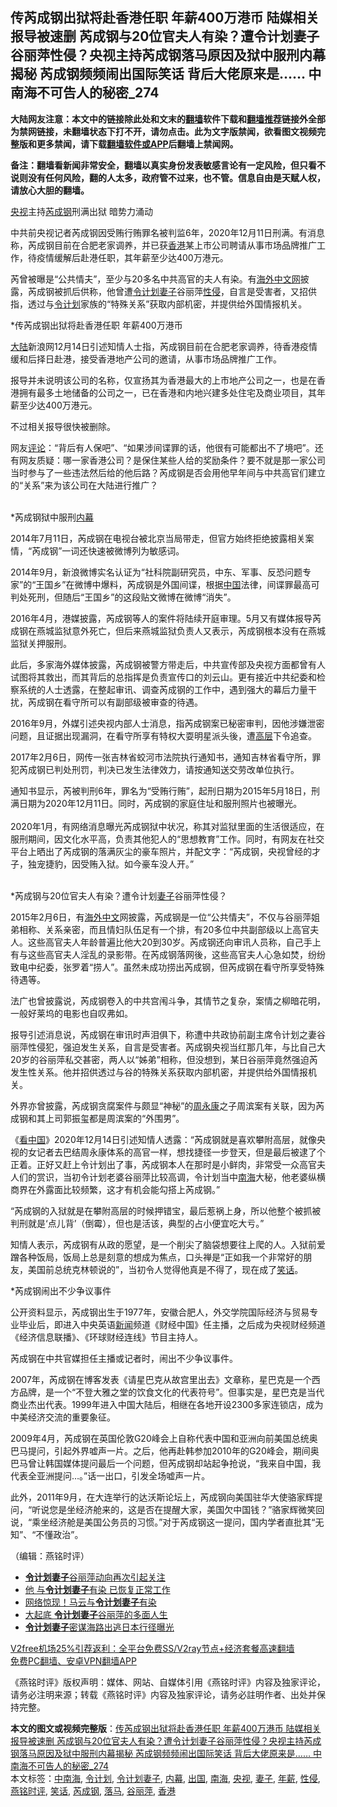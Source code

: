  <h2>传芮成钢出狱将赴香港任职 年薪400万港币 陆媒相关报导被速删 芮成钢与20位官夫人有染？遭令计划妻子谷丽萍性侵？央视主持芮成钢落马原因及狱中服刑内幕揭秘 芮成钢频频闹出国际笑话 背后大佬原来是…… 中南海不可告人的秘密_274</h2> <p class="notice"><b>大陆网友注意：本文中的链接除此处和文末的<a href="https://github.com/bannedbook/fanqiang" >翻墙</a>软件下载和<a href="https://github.com/killgcd/justmysocks/blob/master/README.md">翻墙推荐</a>链接外全部为禁网链接，未翻墙状态下打不开，请勿点击。此为文字版禁闻，欲看图文视频完整版和更多禁闻，请下载<a href="https://github.com/bannedbook/fanqiang">翻墙软件或APP</a>后翻墙上禁闻网。</p><p>备注：翻墙看新闻非常安全，翻墙以真实身份发表敏感言论有一定风险，但只看不说则没有任何风险，翻的人太多，政府管不过来，也不管。信息自由是天赋人权，请放心大胆的翻墙。</b></p>  <div class="entry">  <p></p> <p><a href="https://www.bannedbook.org/bnews/tag/%e5%a4%ae%e8%a7%86/" class="st_tag internal_tag" rel="tag" title="标签 央视 下的日志">央视</a>主持<a href="https://www.bannedbook.org/bnews/tag/%e8%8a%ae%e6%88%90%e9%92%a2/" class="st_tag internal_tag" rel="tag" title="标签 芮成钢 下的日志">芮成钢</a>刑满出狱 暗势力涌动 </p> <p>中共前央视记者芮成钢因受贿行贿罪名被判监6年&#65292;2020年12月11日刑满&#12290;有消息称&#65292;芮成钢目前在合肥老家调养&#65292;并已获<a href="https://www.bannedbook.org/bnews/tag/%e9%a6%99%e6%b8%af/" class="st_tag internal_tag" rel="tag" title="标签 香港 下的日志">香港</a>某上市公司聘请从事市场品牌推广工作&#65292;待疫情缓解后赴港任职&#65292;其年薪至少达400万港元&#12290;</p> <p>芮曾被曝是&#8220;公共情夫&#8221;&#65292;至少与20多名中共高官的夫人有染&#12290;有<span class='wp_keywordlink'><a href="https://99cn.info/" title="海外中文网" target="_blank">海外中文网</a></span>披露&#65292;芮成钢被抓后供称&#65292;他曾遭<a href="https://www.bannedbook.org/bnews/tag/%e4%bb%a4%e8%ae%a1%e5%88%92%e5%a6%bb%e5%ad%90/" class="st_tag internal_tag" rel="tag" title="标签 令计划妻子 下的日志">令计划妻子</a>谷丽萍<a href="https://www.bannedbook.org/bnews/tag/%e6%80%a7%e4%be%b5/" class="st_tag internal_tag" rel="tag" title="标签 性侵 下的日志">性侵</a>&#65292;自言是受害者&#65292;又招供指&#65292;透过与<a href="https://www.bannedbook.org/bnews/tag/%e4%bb%a4%e8%ae%a1%e5%88%92/" class="st_tag internal_tag" rel="tag" title="标签 令计划 下的日志">令计划</a>家族的&#8220;特殊关系&#8221;获取内部机密&#65292;并提供给外国情报机关&#12290;</p> <p>   *传芮成钢出狱将赴香港任职 年薪400万港币</p> <p><span class='wp_keywordlink_affiliate'><a href="https://www.bannedbook.org/" title="大陆" target="_blank">大陆</a></span>新浪网12月14日引述知情人士指&#65292;芮成钢目前在合肥老家调养&#65292;待香港疫情缓和后择日赴港&#65292;接受香港地产公司的邀请&#65292;从事市场品牌推广工作&#12290;</p> <p>报导并未说明该公司的名称&#65292;仅宣扬其为香港最大的上市地产公司之一&#65292;也是在香港拥有最多土地储备的公司之一&#65292;已在香港和内地兴建多处住宅及商业项目&#65292;其年薪至少达400万港元&#12290;</p> <p>不过相关报导很快被删除&#12290;</p>  <p>网友<span class='wp_keywordlink_affiliate'><a href="https://www.bannedbook.org/bnews/comments/" title="新闻评论" target="_blank">评论</a></span>&#65306;&#8220;背后有人保吧&#8221;&#12289;&#8220;如果涉间谍罪的话&#65292;他很有可能都出不了境吧&#8221;&#12290;还有网友质疑&#65306;哪一家香港公司&#65311;是保住某些人给的奖励条件&#65311;要不就是那一家公司当时参与了一些违法然后给的他后路&#65311;芮成钢是否会用他早年间与中共高官们建立的&#8220;关系&#8221;来为该公司在大陆进行推广&#65311;<br />&nbsp;</p> <p>   *芮成钢狱中服刑<span class='wp_keywordlink_affiliate'><a href="https://www.bannedbook.org/bnews/ccpdope/" title="中共高层内幕" target="_blank">内幕</a></span></p> <p>2014年7月11日&#65292;芮成钢在电视台被北京当局带走&#65292;但官方始终拒绝披露相关案情&#65292;&#8220;芮成钢&#8221;一词还快速被微博列为敏感词&#12290;</p> <p>2014年9月&#65292;新浪微博实名认证为&#8220;社科院副研究员&#65292;中东&#12289;军事&#12289;反恐问题专家&#8221;的&#8220;王国乡&#8221;在微博中爆料&#65292;芮成钢是外国间谍&#65292;根据<span class='wp_keywordlink_affiliate'><a href="https://www.bannedbook.org/" title="中国" target="_blank">中国</a></span>法律&#65292;间谍罪最高可判处死刑&#65292;但随后&#8220;王国乡&#8221;的这段贴文微博在微博&#8220;消失&#8221;&#12290; </p> <p>2016年4月&#65292;港媒披露&#65292;芮成钢等人的案件将陆续开庭审理&#12290;5月又有媒体报导芮成钢在燕城监狱意外死亡&#65292;但后来燕城监狱负责人又表示&#65292;芮成钢根本没有在燕城监狱关押服刑&#12290; </p> <p>此后&#65292;多家海外媒体披露&#65292;芮成钢被警方带走后&#65292;中共宣传部及央视方面都曾有人试图将其救出&#65292;而其背后的总指挥是负责宣传口的刘云山&#12290;更有接近中共纪委和检察系统的人士透露&#65292;在整起审讯&#12289;调查芮成钢的工作中&#65292;遇到强大的幕后力量干扰&#65292;芮成钢在看守所可以有副部级被审查的待遇&#12290; </p> <p>   2016年9月&#65292;外媒引述央视内部人士消息&#65292;指芮成钢案已秘密审判&#65292;因他涉嫌泄密问题&#65292;且证据出现漏洞&#65292;在看守所享有特权大耍明星派头後&#65292;遭<span class='wp_keywordlink_affiliate'><a href="https://www.bannedbook.org/bnews/ccpdope/" title="中共高层内幕" target="_blank">高层</a></span>下令追查&#12290;</p> <p>2017年2月6日&#65292;网传一张吉林省蛟河市法院执行通知书&#65292;通知吉林省看守所&#65292;罪犯芮成钢已判处刑罚&#65292;判决已发生法律效力&#65292;请按通知送交劳改单位执行&#12290;</p>  <p>通知书显示&#65292;芮被判刑6年&#65292;罪名为&#8220;受贿行贿&#8221;&#65292;起刑日期为2015年5月18日&#65292;刑满日期为2020年12月11日&#12290;同时&#65292;芮成钢的家庭住址和服刑照片也被曝光&#12290;<br />&nbsp;<br />2020年1月&#65292;有网络消息曝光芮成钢狱中状况&#65292;称其对监狱里面的生活很适应&#65292;在服刑期间&#65292;因文化水平高&#65292;负责其他犯人的&#8220;思想教育&#8221;工作&#12290;同时&#65292;有网友在社交平台上晒出了芮成钢的落满灰尘的豪车照片&#65292;并配文字&#65306;&#8220;芮成钢&#65292;央视曾经的才子&#65292;独宠捷豹&#65292;因受贿入狱&#12290;如今豪车没人开&#12290;&#8221;<br />&nbsp;</p> <p>   *芮成钢与20位官夫人有染&#65311;遭令计划<a href="https://www.bannedbook.org/bnews/tag/%e5%a6%bb%e5%ad%90/" class="st_tag internal_tag" rel="tag" title="标签 妻子 下的日志">妻子</a>谷丽萍性侵&#65311;</p> <p>2015年2月6日&#65292;有<span class='wp_keywordlink_affiliate'><a href="https://99cn.info/" title="海外中文" target="_blank">海外中文</a></span>网披露&#65292;芮成钢是一位&#8220;公共情夫&#8221;&#65292;不仅与谷丽萍姐弟相称&#12289;关系亲密&#65292;而且情妇队伍足有一个排&#65292;有20多位中共副部级以上高官夫人&#12290;这些高官夫人年龄普遍比他大20到30岁&#12290;芮成钢还向审讯人员称&#65292;自己手上有与这些高官夫人淫乱的录影带&#12290;在芮成钢落网後&#65292;这些高官夫人心急如焚&#65292;纷纷致电中纪委&#65292;张罗着&#8220;捞人&#8221;&#12290;虽然未成功捞出芮成钢&#65292;但芮成钢在看守所享受特殊待遇等&#12290;</p> <p>法广也曾披露说&#65292;芮成钢卷入的中共宫闱斗争&#65292;其情节之复杂&#65292;案情之柳暗花明&#65292;一般好莱坞的电影也自叹弗如&#12290;</p> <p>报导引述消息说&#65292;芮成钢在审讯时声泪俱下&#65292;称遭中共政协前副主席令计划之妻谷丽萍性侵犯&#65292;强迫发生关系&#65292;自言是受害者&#12290;芮成钢央视当红那几年&#65292;与比自己大20岁的谷丽萍私交甚密&#65292;两人以&#8220;姊弟&#8221;相称&#65292;但没想到&#65292;某日谷丽萍竟然强迫芮发生性关系&#12290;他并招供透过与谷的特殊关系获取内部机密&#65292;并提供给外国情报机关&#12290; </p> <p>   外界亦曾披露&#65292;芮成钢贪腐案件与颇显&#8220;神秘&#8221;的<span class='wp_keywordlink'><a href="https://www.bannedbook.org/forum2/topic2891.html" title="《周永康其人》《周永康传》" target="_blank">周永康</a></span>之子周滨案有关联&#65292;因为芮成钢和其上司郭振玺都是周滨案的&#8220;外围男&#8221;&#12290; </p> <p>&#12298;<span class='wp_keywordlink_affiliate'><a href="https://www.secretchina.com/" title="看中国" target="_blank">看中国</a></span>&#12299;2020年12月14日引述知情人透露&#65306;&#8220;芮成钢就是喜欢攀附高层&#65292;就像央视的女记者去巴结周永康体系的高官一样&#65292;想找捷径一步登天&#65292;但是最后被逮了个正着&#12290;正好又赶上令计划出了事&#65292;芮成钢本人在那时是小鲜肉&#65292;非常受一众高官夫人们的赏识&#65292;当初令计划老婆谷丽萍比较高调&#65292;令计划当中<a href="https://www.bannedbook.org/bnews/tag/%e5%8d%97%e6%b5%b7/" class="st_tag internal_tag" rel="tag" title="标签 南海 下的日志">南海</a>大秘&#65292;他老婆纵横商界在外露面比较频繁&#65292;这才有机会能勾搭上芮成钢&#12290;&#8221;</p> <p>&#8220;芮成钢的入狱就是在攀附高层的时候押错宝&#65292;最后惹祸上身&#65292;所以他整个被抓被判刑就是&#8216;点儿背&#8217;&#65288;倒霉&#65289;&#65292;但也是活该&#65292;典型的占小便宜吃大亏&#12290;&#8221;</p>  <p>知情人表示&#65292;芮成钢有从政的愿望&#65292;是一个削尖了脑袋想要往上爬的人&#12290;入狱前爱蹭各种饭局&#65292;饭局上总是刻意的想成为焦点&#65292;口头禅是&#8220;正如我一个非常好的朋友&#65292;美国前总统克林顿说的&#8221;&#65292;当初令人觉得他真是不得了&#65292;现在成了<a href="https://www.bannedbook.org/bnews/tag/%E7%AC%91%E8%AF%9D/" class="st_tag internal_tag" rel="tag" title="标签 笑话 下的日志">笑话</a>&#12290;</p> <p>   *芮成钢闹出不少争议事件</p> <p>公开资料显示&#65292;芮成钢出生于1977年&#65292;安徽合肥人&#65292;外交学院国际经济与贸易专业毕业后&#65292;即进入中央英语<span class='wp_keywordlink_affiliate'><a href="https://www.bannedbook.org/" title="新闻">新闻</a></span>频道&#12298;财经中国&#12299;任主播&#65292;之后成为央视财经频道&#12298;经济信息联播&#12299;&#12289;&#12298;环球财经连线&#12299;节目主持人&#12290; </p> <p>芮成钢在中共官媒担任主播或记者时&#65292;闹出不少争议事件&#12290;</p> <p>2007年&#65292;芮成钢在博客发表&#12298;请星巴克从故宫里出去&#12299;文章称&#65292;星巴克是一个西方品牌&#65292;是一个&#8220;不登大雅之堂的饮食文化的代表符号&#8221;&#12290;但事实是&#65292;星巴克是当代商业杰出代表&#12290;1999年进入中国大陆后&#65292;相继在各地开设2300多家连锁店&#65292;成为中美经济交流的重要象征&#12290;</p> <p>2009年4月&#65292;芮成钢在英国伦敦G20峰会上自称代表中国和亚洲向前美国总统奥巴马提问&#65292;引起外界嘘声一片&#12290;之后&#65292;他再赴韩参加2010年的G20峰会&#65292;期间奥巴马曾让韩国媒体提问最后一个问题&#65292;但芮成钢却站起争抢说&#65292;&#8220;我来自中国&#65292;我代表全亚洲提问&#8230;&#12290;&#8221;话一出口&#65292;引发全场嘘声一片&#12290;</p> <p>   此外&#65292;2011年9月&#65292;在大连举行的达沃斯论坛上&#65292;芮成钢向美国驻华大使骆家辉提问&#65292;&#8220;听说您是坐经济舱来的&#65292;这是否在提醒大家&#65292;美国欠中国钱&#65311;&#8221;骆家辉微笑回说&#65292;&#8220;乘坐经济舱是美国公务员的习惯&#12290;&#8221;对于芮成钢这一提问&#65292;国内学者直批其&#8220;无知&#8221;&#12289;&#8220;不懂政治&#8221;&#12290; </p> <p>&#65288;编辑&#65306;燕铭时评&#65289;</p>  <ul class='op-related-articles' title='相关阅读'> <li><a href='https://www.bannedbook.org/bnews/ssgc/20130222/682962.html' target='_blank'><b>令计划妻子</b>谷丽萍动向再次引起关注</a></li> <li><a href='https://www.bannedbook.org/bnews/cnnews/aboluonews/20150927/454538.html' target='_blank'>他 与<b>令计划妻子</b>有染 已恢复正常工作</a></li> <li><a href='https://www.bannedbook.org/bnews/cnnews/aboluonews/20150201/359744.html' target='_blank'>网络惊现！马云与<b>令计划妻子</b>有染</a></li> <li><a href='https://www.bannedbook.org/bnews/cnnews/aboluonews/20150130/358957.html' target='_blank'>大起底 <b>令计划妻子</b>谷丽萍的多面人生</a></li> <li><a href='https://www.bannedbook.org/bnews/cnnews/aboluonews/20150120/355291.html' target='_blank'><b>令计划妻子</b>密谋海路出逃日本行径曝光</a></li> </ul> <p class="texttj"> <a href="https://github.com/bannedbook/fanqiang/wiki/V2ray%E6%9C%BA%E5%9C%BA" target="_blank">V2free机场25%引荐返利：全平台免费SS/V2ray节点+经济套餐高速翻墙</a><br/> <a href="https://github.com/bannedbook/fanqiang/wiki/%E7%A6%81%E9%97%BB%E7%BD%91%E5%AE%89%E5%8D%93%E7%BF%BB%E5%A2%99%E6%96%B0%E9%97%BBAPP" target="_blank">免费PC翻墙、安卓VPN翻墙APP</a></p><p>&#12298;燕铭时评&#12299;版权声明&#65306;媒体&#12289;网站&#12289;自媒体引用&#12298;燕铭时评&#12299;内容及独家评论&#65292;请务必注明来源&#65307;转载&#12298;燕铭时评&#12299;内容及独家评论&#65292;请务必註明作者&#12289;出处并保持完整&#12290; </p><a name='sharetosocial'></a>       <div><b>本文的图文或视频完整版</b>：<a href='https://www.bannedbook.org/bnews/comments/20201216/1448752.html'>传芮成钢出狱将赴香港任职 年薪400万港币 陆媒相关报导被速删 芮成钢与20位官夫人有染？遭令计划妻子谷丽萍性侵？央视主持芮成钢落马原因及狱中服刑内幕揭秘 芮成钢频频闹出国际笑话 背后大佬原来是…… 中南海不可告人的秘密_274</a></div>  </div><!--END ENTRY--> <div class="postfooter"> <div>本文标签：<a href="https://www.bannedbook.org/bnews/tag/%e4%b8%ad%e5%8d%97%e6%b5%b7/" rel="tag">中南海</a>, <a href="https://www.bannedbook.org/bnews/tag/%e4%bb%a4%e8%ae%a1%e5%88%92/" rel="tag">令计划</a>, <a href="https://www.bannedbook.org/bnews/tag/%e4%bb%a4%e8%ae%a1%e5%88%92%e5%a6%bb%e5%ad%90/" rel="tag">令计划妻子</a>, <a href="https://www.bannedbook.org/bnews/tag/%E5%86%85%E5%B9%95/" rel="tag">内幕</a>, <a href="https://www.bannedbook.org/bnews/tag/%e5%87%ba%e5%9b%bd/" rel="tag">出国</a>, <a href="https://www.bannedbook.org/bnews/tag/%e5%8d%97%e6%b5%b7/" rel="tag">南海</a>, <a href="https://www.bannedbook.org/bnews/tag/%e5%a4%ae%e8%a7%86/" rel="tag">央视</a>, <a href="https://www.bannedbook.org/bnews/tag/%e5%a6%bb%e5%ad%90/" rel="tag">妻子</a>, <a href="https://www.bannedbook.org/bnews/tag/%E5%B9%B4%E8%96%AA/" rel="tag">年薪</a>, <a href="https://www.bannedbook.org/bnews/tag/%e6%80%a7%e4%be%b5/" rel="tag">性侵</a>, <a href="https://www.bannedbook.org/bnews/tag/%e7%87%95%e9%93%ad%e6%97%b6%e8%af%84/" rel="tag">燕铭时评</a>, <a href="https://www.bannedbook.org/bnews/tag/%E7%AC%91%E8%AF%9D/" rel="tag">笑话</a>, <a href="https://www.bannedbook.org/bnews/tag/%e8%8a%ae%e6%88%90%e9%92%a2/" rel="tag">芮成钢</a>, <a href="https://www.bannedbook.org/bnews/tag/%E8%90%BD%E9%A9%AC/" rel="tag">落马</a>, <a href="https://www.bannedbook.org/bnews/tag/%e8%b0%b7%e4%b8%bd%e8%90%8d/" rel="tag">谷丽萍</a>, <a href="https://www.bannedbook.org/bnews/tag/%e9%a6%99%e6%b8%af/" rel="tag">香港</a></div>  </div><!--END POSTFOOTER--> 